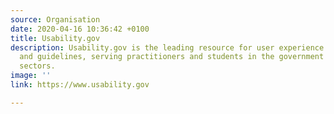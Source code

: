 ```yaml
---
source: Organisation
date: 2020-04-16 10:36:42 +0100
title: Usability.gov
description: Usability.gov is the leading resource for user experience best practices
  and guidelines, serving practitioners and students in the government and private
  sectors.
image: ''
link: https://www.usability.gov

---
```

